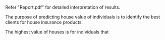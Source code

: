 Refer "Report.pdf" for detailed interpretation of results.

The purpose of predicting house value of individuals is to identify the best clients for house insurance products.

The highest value of houses is for individuals that 
